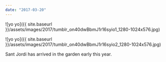 ```yaml
---
date: "2017-03-20"
---
```


![yo yo]({{ site.baseurl }}/assets/images/2017/tumblr_on40dwBbmJ1r16syio1_1280-1024x576.jpg)

![yo yo]({{ site.baseurl }}/assets/images/2017/tumblr_on40dwBbmJ1r16syio2_1280-1024x576.jpg)

Sant Jordi has arrived in the garden early this year.
